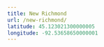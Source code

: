 ```yaml
---
title: New Richmond
url: /new-richmond/
latitude: 45.123021300000005
longitude: -92.53658650000001
---
```

